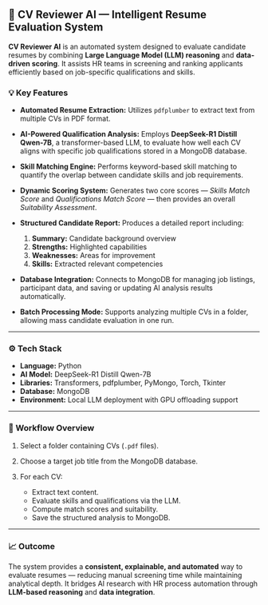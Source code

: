 ## 🧾 CV Reviewer AI — Intelligent Resume Evaluation System

**CV Reviewer AI** is an automated system designed to evaluate candidate resumes by combining **Large Language Model (LLM) reasoning** and **data-driven scoring**. It assists HR teams in screening and ranking applicants efficiently based on job-specific qualifications and skills.

### 💡 Key Features

* **Automated Resume Extraction:**
  Utilizes `pdfplumber` to extract text from multiple CVs in PDF format.

* **AI-Powered Qualification Analysis:**
  Employs **DeepSeek-R1 Distill Qwen-7B**, a transformer-based LLM, to evaluate how well each CV aligns with specific job qualifications stored in a MongoDB database.

* **Skill Matching Engine:**
  Performs keyword-based skill matching to quantify the overlap between candidate skills and job requirements.

* **Dynamic Scoring System:**
  Generates two core scores — *Skills Match Score* and *Qualifications Match Score* — then provides an overall *Suitability Assessment*.

* **Structured Candidate Report:**
  Produces a detailed report including:

  1. **Summary:** Candidate background overview
  2. **Strengths:** Highlighted capabilities
  3. **Weaknesses:** Areas for improvement
  4. **Skills:** Extracted relevant competencies

* **Database Integration:**
  Connects to MongoDB for managing job listings, participant data, and saving or updating AI analysis results automatically.

* **Batch Processing Mode:**
  Supports analyzing multiple CVs in a folder, allowing mass candidate evaluation in one run.

---

### ⚙️ Tech Stack

* **Language:** Python
* **AI Model:** DeepSeek-R1 Distill Qwen-7B
* **Libraries:** Transformers, pdfplumber, PyMongo, Torch, Tkinter
* **Database:** MongoDB
* **Environment:** Local LLM deployment with GPU offloading support

---

### 🧠 Workflow Overview

1. Select a folder containing CVs (`.pdf` files).
2. Choose a target job title from the MongoDB database.
3. For each CV:

   * Extract text content.
   * Evaluate skills and qualifications via the LLM.
   * Compute match scores and suitability.
   * Save the structured analysis to MongoDB.

---

### 📈 Outcome

The system provides a **consistent, explainable, and automated** way to evaluate resumes — reducing manual screening time while maintaining analytical depth. It bridges AI research with HR process automation through **LLM-based reasoning** and **data integration**.
